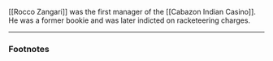 [[Rocco Zangari]] was the first manager of the [[Cabazon Indian Casino]]. He was a former bookie and was later indicted on racketeering charges.

---
### Footnotes

[^1]: Seymour, Cheri. *The Last Circle: Danny Casolaro’s Investigation into the Octopus and the PROMIS Software Scandal*. First Edition. TrineDay, 2010.